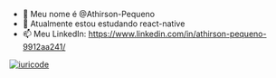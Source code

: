 - 👋 Meu nome é @Athirson-Pequeno
- 🌱 Atualmente estou estudando react-native
- 📫 Meu LinkedIn: https://www.linkedin.com/in/athirson-pequeno-9912aa241/


[![iuricode](https://github-readme-stats.vercel.app/api/top-langs/?username=Athirson-Pequeno&hide=html&layout=compact&theme=dark)](https://github.com/anuraghazra/github-readme-stats)
